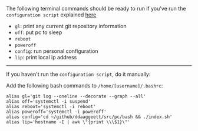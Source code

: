 The following terminal commands should be ready to run if you've run the `configuration script` explained [here](./index.md)

- `gl`: print any current git repository information
- `off`: put pc to sleep
- `reboot`
- `poweroff`
- `config`: run personal configuration
- `lip`: print local ip address
___

If you haven't run the `configuration script`, do it manually:

Add the following bash commands to `/home/[username]/.bashrc`:

```
alias gl='git log --oneline --decorate --graph --all'
alias off='systemctl -i suspend'
alias reboot='systemctl -i reboot'
alias poweroff='systemctl -i poweroff'
alias config='cd ~/github/ddaaggeett/src/pc/bash && ./index.sh'
alias lip='hostname -I | awk \"{print \\\$1}\"'
```
